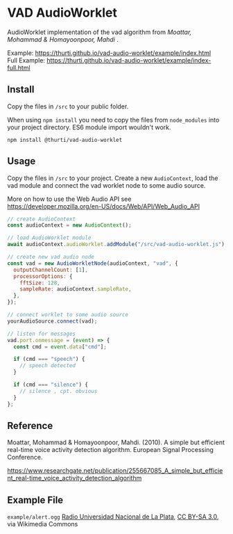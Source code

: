 # VAD AudioWorklet

AudioWorklet implementation of the vad algorithm from _Moattar, Mohammad & Homayoonpoor, Mahdi_ .

Example: https://thurti.github.io/vad-audio-worklet/example/index.html  
Full Example: https://thurti.github.io/vad-audio-worklet/example/index-full.html

## Install

Copy the files in `/src` to your public folder.

When using `npm install` you need to copy the files from `node_modules` into your project directory. ES6 module import wouldn't work.

```
npm install @thurti/vad-audio-worklet
```

## Usage

Copy the files in `/src` to your project. Create a new `AudioContext`, load the vad module and connect the vad worklet node to some audio source.

More on how to use the Web Audio API see
https://developer.mozilla.org/en-US/docs/Web/API/Web_Audio_API

```js
// create AudioContext
const audioContext = new AudioContext();

// load AudioWorklet module
await audioContext.audioWorklet.addModule("/src/vad-audio-worklet.js");

// create new vad audio node
const vad = new AudioWorkletNode(audioContext, "vad", {
  outputChannelCount: [1],
  processorOptions: {
    fftSize: 128,
    sampleRate: audioContext.sampleRate,
  },
});

// connect worklet to some audio source
yourAudioSource.connect(vad);

// listen for messages
vad.port.onmessage = (event) => {
  const cmd = event.data["cmd"];

  if (cmd === "speech") {
    // speech detected
  }

  if (cmd === "silence") {
    // silence , cpt. obvious
  }
};
```

## Reference

Moattar, Mohammad & Homayoonpoor, Mahdi. (2010). A simple but efficient real-time voice activity detection algorithm. European Signal Processing Conference.

https://www.researchgate.net/publication/255667085_A_simple_but_efficient_real-time_voice_activity_detection_algorithm

## Example File

`example/alert.ogg`
<a href="https://commons.wikimedia.org/wiki/File:03_ALBERT_EINSTEIN.ogg">Radio Universidad Nacional de La Plata</a>, <a href="https://creativecommons.org/licenses/by-sa/3.0">CC BY-SA 3.0</a>, via Wikimedia Commons
